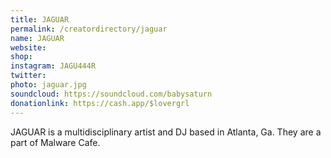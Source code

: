 ```yaml
---
title: JAGUAR
permalink: /creatordirectory/jaguar
name: JAGUAR
website:
shop:
instagram: JAGU444R
twitter:
photo: jaguar.jpg
soundcloud: https://soundcloud.com/babysaturn
donationlink: https://cash.app/$lovergrl
---
```

JAGUAR is a multidisciplinary artist and DJ based in Atlanta, Ga. They are a part of Malware Cafe. 